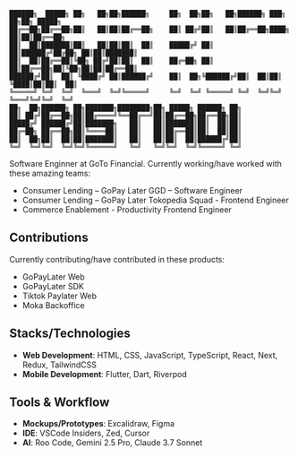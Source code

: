 ```
██████╗  █████╗ ██╗   ██╗██╗██████╗     ██╗  ██╗██╗   ██╗██████╗ ███╗   ██╗██╗ █████╗
██╔══██╗██╔══██╗██║   ██║██║██╔══██╗    ██║ ██╔╝██║   ██║██╔══██╗████╗  ██║██║██╔══██╗
██║  ██║███████║██║   ██║██║██║  ██║    █████╔╝ ██║   ██║██████╔╝██╔██╗ ██║██║███████║
██║  ██║██╔══██║╚██╗ ██╔╝██║██║  ██║    ██╔═██╗ ██║   ██║██╔══██╗██║╚██╗██║██║██╔══██║
██████╔╝██║  ██║ ╚████╔╝ ██║██████╔╝    ██║  ██╗╚██████╔╝██║  ██║██║ ╚████║██║██║  ██║
╚═════╝ ╚═╝  ╚═╝  ╚═══╝  ╚═╝╚═════╝     ╚═╝  ╚═╝ ╚═════╝ ╚═╝  ╚═╝╚═╝  ╚═══╝╚═╝╚═╝  ╚═╝
██╗  ██╗██████╗ ██╗███████╗████████╗██╗ █████╗ ██████╗ ██╗
██║ ██╔╝██╔══██╗██║██╔════╝╚══██╔══╝██║██╔══██╗██╔══██╗██║
█████╔╝ ██████╔╝██║███████╗   ██║   ██║███████║██║  ██║██║
██╔═██╗ ██╔══██╗██║╚════██║   ██║   ██║██╔══██║██║  ██║██║
██║  ██╗██║  ██║██║███████║   ██║   ██║██║  ██║██████╔╝██║
╚═╝  ╚═╝╚═╝  ╚═╝╚═╝╚══════╝   ╚═╝   ╚═╝╚═╝  ╚═╝╚═════╝ ╚═╝
```

Software Enginner at GoTo Financial. Currently working/have worked with these amazing teams:
- Consumer Lending – GoPay Later GGD – Software Engineer
- Consumer Lending – GoPay Later Tokopedia Squad - Frontend Engineer
- Commerce Enablement - Productivity Frontend Engineer

## Contributions
Currently contributing/have contributed in these products:
- GoPayLater Web
- GoPayLater SDK
- Tiktok Paylater Web
- Moka Backoffice

## Stacks/Technologies
- **Web Development**: HTML, CSS, JavaScript, TypeScript, React, Next, Redux, TailwindCSS 
- **Mobile Development**: Flutter, Dart, Riverpod

## Tools & Workflow
- **Mockups/Prototypes**: Excalidraw, Figma
- **IDE**: VSCode Insiders, Zed, Cursor
- **AI**: Roo Code, Gemini 2.5 Pro, Claude 3.7 Sonnet

<!--
**davistiadi/davistiadi** is a ✨ _special_ ✨ repository because its `README.md` (this file) appears on your GitHub profile.

Here are some ideas to get you started:

- 🔭 I’m currently working on ...
- 🌱 I’m currently learning ...
- 👯 I’m looking to collaborate on ...
- 🤔 I’m looking for help with ...
- 💬 Ask me about ...
- 📫 How to reach me: ...
- 😄 Pronouns: ...
- ⚡ Fun fact: ...
-->
